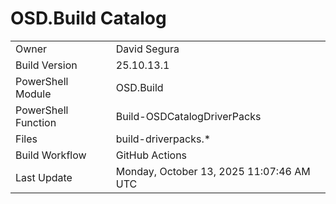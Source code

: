 ﻿# OSD.Build Catalog

| | |
|-|-|
| Owner | David Segura |
| Build Version | 25.10.13.1 |
| PowerShell Module | OSD.Build |
| PowerShell Function | Build-OSDCatalogDriverPacks |
| Files | build-driverpacks.* |
| Build Workflow | GitHub Actions |
| Last Update | Monday, October 13, 2025 11:07:46 AM UTC |
